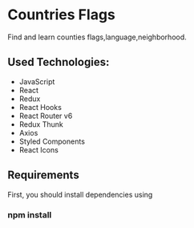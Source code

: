 # Countries Flags

Find and learn counties flags,language,neighborhood.

## Used Technologies:

- JavaScript
- React
- Redux
- React Hooks
- React Router v6
- Redux Thunk
- Axios
- Styled Components
- React Icons

## Requirements

First, you should install dependencies using 
### npm install



